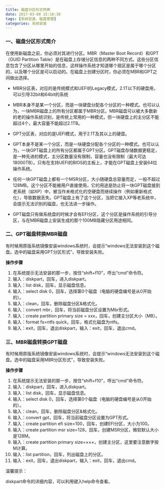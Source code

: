 ```yaml
---
title: 磁盘分区形式转换
date: 2017-03-08 15:16:30
tags: [系统安装、磁盘管理]
categories: 系统安装
---
```


### 一、磁盘分区形式简介

在使用新磁盘之前，你必须对其进行分区。MBR（Master Boot Record）和GPT（GUID Partition Table）是在磁盘上存储分区信息的两种不同方式。这些分区信息包含了分区从哪里开始的信息，这样操作系统才知道哪个扇区是属于哪个分区的，以及哪个分区是可以启动的。在磁盘上创建分区时，你必须在MBR和GPT之间做出选择。

+ MBR分区表，对应的是传统模式和UEFI的Legacy模式，2.1T以下的硬盘用，可以引导32bit和64bit的系统

 + MBR本身不是某一个分区，而是一块硬盘分配各个分区的一种模式。也可以认为，一块MBR磁盘上的所有分区都属于MBR分区。MBR磁盘可以被大多数新的老的操作系统识别，是传统上常用的一种模式，但一块硬盘上的主分区不能超过4个，最大容量不能超过2.1TB。

+ GPT分区表，对应的是UEFI模式，用于2.1T及其以上的硬盘。
 + GPT本身不是某一个分区，而是一块硬盘分配各个分区的一种模式。也可以认为，一块GPT磁盘上的所有分区都属于GPT分区。GPT磁盘存储数据更稳定，是一种先进的模式，主分区数量没有限制，容量也没有限制（最大可达18000TB）。只有在支持UEFI的BIOS的主板上，才能在GPT磁盘上安装64位操作系统。

 + 任何一块GPT磁盘上都有一个MSR分区，大小随硬盘总容量而定，一般不超过128MB。这个分区不能被用户直接使用，它的用途是防止将一块GPT磁盘接到老系统（如XP）中，被当作未格式化的空硬盘而继续操作（例如重新格式化），导致数据丢失。GPT磁盘上有了这个分区，当把它接入XP等老系统中，会提示无法识别的磁盘，也无法进一步操作。

 + GPT磁盘只有做系统盘的时候才会有EFI分区，这个分区是操作系统的引导分区，与在MBR磁盘上安装生成的那个100MB隐藏分区用途相同。

### 二、GPT磁盘转换MBR磁盘

有时候用原版系统镜像安装windows系统时，会提示“windows无法安装到这个磁盘。选中的磁盘采用GPT分区形式”，导致安装失败。

**操作步骤**

1. 在系统提示无法安装的那一步，按住“shift+f10”，呼出“cmd”命令符。
2. 输入：diskpart，回车，进入diskpart。
3. 输入：list disk，回车，显示磁盘信息。
4. 输入：select disk 0，回车，选择第0个磁盘（电脑的硬盘编号是从0开始的）。
5. 输入：clean，回车，删除磁盘分区&格式化。
6. 输入：convert mbr，回车，将当前磁盘分区设置为Mbr形式。
7. 输入：create partition primary size = xxx，回车，创建主分区大小（MB）。
8. 输入：format fs=ntfs quick，回车，格式化磁盘为ntfs。
9. 输入：exit，回车，退出diskpart，输入：exit，回车，退出cmd。

### 三、MBR磁盘转换GPT磁盘

有时候用原版系统镜像安装windows系统时，会提示“windows无法安装到这个磁盘。选中的磁盘采用MBR分区形式”，导致安装失败。

**操作步骤**

1. 在系统提示无法安装的那一步，按住“shift+f10”，呼出“cmd”命令符。
2. 输入：diskpart，回车，进入diskpart。
3. 输入：list disk，回车，显示磁盘信息。
4. 输入：select disk 0，回车，选择第0个磁盘（电脑的硬盘编号是从0开始的）。
5. 输入：clean，回车，删除磁盘分区&格式化。
6. 输入：convert gpt，回车，将当前磁盘分区设置为GPT形式。
7. 输入：create partition efi size=100，回车，创建EFI分区，大小为100。
8. 输入：create partition msr size=128，回车，创建MSR分区，微软默认大小是128M。
9. 输入：create partition primary size=×××，创建主分区，这里要注意数字按M计算。
10. 输入：list partition，回车，列出磁盘上的分区。
11. 输入：exit，回车，退出diskpart，输入：exit，回车，退出cmd。


温馨提示：

diskpart命令的详细内容，可以利用键入help命令查看。

